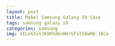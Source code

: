 ```yaml
---
layout: post
title: Mabel Samsung Galaxy S9 Case
tags: samsung galaxy s9
categories: samsung
img: 1ELnGIvvJKOKhdknWUrGFslV8wH8-16Co
---
```

